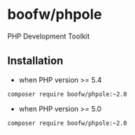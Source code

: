 boofw/phpole
=============

PHP Development Toolkit

Installation
--------------

* when PHP version >= 5.4

```
composer require boofw/phpole:~2.0
```

* when PHP version >= 5.0

```
composer require boofw/phpole:~2.0
```
